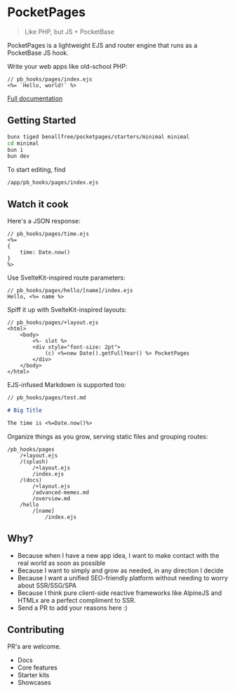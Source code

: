 # PocketPages

> Like PHP, but JS + PocketBase

PocketPages is a lightweight EJS and router engine that runs as a PocketBase JS hook.

Write your web apps like old-school PHP:

```ejs
// pb_hooks/pages/index.ejs
<%= `Hello, world!` %>
```

[Full documentation](https://pocketpages.dev/docs)

## Getting Started

```bash
bunx tiged benallfree/pocketpages/starters/minimal minimal
cd minimal
bun i
bun dev
```

To start editing, find

```
/app/pb_hooks/pages/index.ejs
```

## Watch it cook

Here's a JSON response:

```ejs
// pb_hooks/pages/time.ejs
<%=
{
    time: Date.now()
}
%>
```

Use SvelteKit-inspired route parameters:

```ejs
// pb_hooks/pages/hello/[name]/index.ejs
Hello, <%= name %>
```

Spiff it up with SvelteKit-inspired layouts:

```ejs
// pb_hooks/pages/+layout.ejs
<html>
    <body>
        <%- slot %>
        <div style="font-size: 2pt">
            (c) <%=new Date().getFullYear() %> PocketPages
        </div>
    </body>
</html>
```

EJS-infused Markdown is supported too:

```md
// pb_hooks/pages/test.md

# Big Title

The time is <%=Date.now()%>
```

Organize things as you grow, serving static files and grouping routes:

```
/pb_hooks/pages
    /+layout.ejs
    /(splash)
        /+layout.ejs
        /index.ejs
    /(docs)
        /+layout.ejs
        /advanced-memes.md
        /overview.md
    /hello
        /[name]
            /index.ejs
```

## Why?

- Because when I have a new app idea, I want to make contact with the real world as soon as possible
- Because I want to simply and grow as needed, in any direction I decide
- Because I want a unified SEO-friendly platform without needing to worry about SSR/SSG/SPA
- Because I think pure client-side reactive frameworks like AlpineJS and HTMLx are a perfect compliment to SSR.
- Send a PR to add your reasons here :)

## Contributing

PR's are welcome.

- Docs
- Core features
- Starter kits
- Showcases
